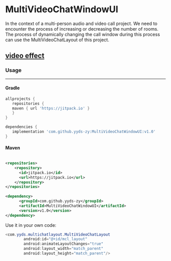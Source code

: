 # MultiVideoChatWindowUI
In the context of a multi-person audio and video call project. We need to encounter the process of increasing or decreasing the number of rooms. The process of dynamically changing the call window during this process can use the MultiVideoChatLayout of this project.

## [video effect](https://user-images.githubusercontent.com/26237728/189320010-aed3ac97-827a-43a1-8ec8-1f7a99ce4e22.mp4)

### Usage
----

#### Gradle

```groovy
allprojects {
   repositories {
   maven { url 'https://jitpack.io' }
   }
}

dependencies {
   implementation 'com.github.yyds-zy:MultiVideoChatWindowUI:v1.0'
}
```

#### Maven 

```xml

<repositories>
    <repository>
      <id>jitpack.io</id>
      <url>https://jitpack.io</url>
    </repository>
</repositories>
  
<dependency>
      <groupId>com.github.yyds-zy</groupId>
      <artifactId>MultiVideoChatWindowUI</artifactId>
      <version>v1.0</version>
</dependency>

```

Use it in your own code:

```java
<com.yyds.multichatlayout.MultiVideoChatLayout
        android:id="@+id/mcl_layout"
        android:animateLayoutChanges="true"
        android:layout_width="match_parent"
        android:layout_height="match_parent"/>
```	

